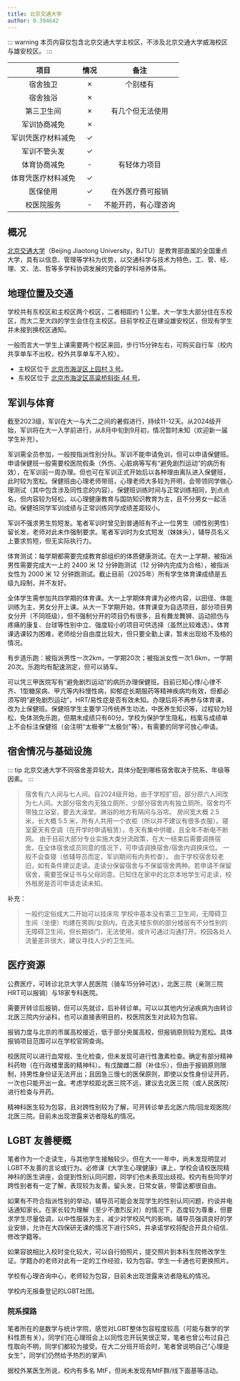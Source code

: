 ```yaml
---
title: 北京交通大学
author: 0.394642
---
```


::: warning
本页内容仅包含北京交通大学主校区，不涉及北京交通大学威海校区与雄安校区。
:::

|        项目        | 情况 |     备注     |
| :----------------: | :--: | :----------: |
|      宿舍独卫      |  ✗   |  个别楼有    |
|      宿舍独浴      |  ✗   |              |
|     第三卫生间     |  ✗   |有几个但无法使用|
|    军训协商减免    |  ✗   |              |
| 军训凭医疗材料减免 |  ✓   |              |
|    军训不管头发    |  ✓   |              |
|    体育协商减免    |  -   |   有轻体力项目 |
| 体育凭医疗材料减免 |  ✓   |              |
|      医保使用      |  ✓   |在外医疗费可报销|
|     校医院服务     |  -   |不能开药，有心理咨询|

## 概况

[北京交通大学](https://www.bjtu.edu.cn)（Beijing Jiaotong University，BJTU）是教育部直属的全国重点大学，具有以信息、管理等学科为优势，以交通科学与技术为特色，工、管、经、理、文、法、哲等多学科协调发展的完备的学科培养体系。

## 地理位置及交通

学校共有东校区和主校区两个校区，二者相距约 1 公里。大一学生大部分住在东校区，而大二至大四的学生会住在主校区。目前学校正在建设雄安校区，但现有学生并未接到换校区通知。

一般而言大一学生上课需要两个校区来回，步行15分钟左右，可购买自行车（校内共享单车不出校，校外共享单车不入校）。

- 主校区位于 [北京市海淀区上园村 3 号](https://amap.com/place/B000A81K18)。
- 东校区位于 [北京市海淀区高粱桥斜街 44 号](https://amap.com/place/B000A4EBC7)。

## 军训与体育

截至2023级，军训在大一与大二之间的暑假进行，持续11-12天。从2024级开始，军训将在大一入学前进行，从8月中旬到9月初，情况暂时未知（欢迎新一届学生补充）。

军训需全员参加，一般按指派性别分队。军训不能申请免训，但可以申请保健班。申请保健班一般需要校医院假条（外伤、心脏病等写有“避免剧烈运动”的病历有效），在军训前一周办理。但也可在军训正式开始后以各种理由离队进入保健班，此时较为宽松。保健班由心理老师带班，心理老师大多较为开明，会带领同学做心理测试（其中包含涉及同性恋的内容）。保健班训练时间与正常训练相同，到点点名，但内容较为轻松，以心理健康教育与国防知识教育为主，且不分男女一起活动。保健班同学军训成绩与正常训练同学成绩差距较小。

军训不强求男生剪短发。笔者军训时曾见到普通班有不止一位男生（顺性别男性）留长发，老师对此未作强制要求。笔者军训时为女式短发（妹妹头），辅导员名义上要求剪短，但无实际执行力。

体育测试：每学期都需要完成教育部组织的体质健康测试。在大一上学期，被指派男性需要完成大一上的 2400 米 12 分钟跑测试（12 分钟内完成为合格），被指派女性为 2000 米 12 分钟跑测试。截止目前（2025年）所有学生体育课成绩是五级九段制，并不友好。

全体学生需参加共四学期的体育课。大一上学期体育课为必修内容，以田径、体能训练为主，男女分开上课。从大一下学期开始，体育课变为自选项目，部分项目男女分开（不同班级），但不强制分开的项目仍有很多，且有舞龙舞狮、运动损伤与疼痛的康复、台球等性别中立、强度较小的项目可供选择（虽然比较难选）。体育课选课较为困难，老师给分自由度比较大，但只要全勤上课，暂未出现给不及格的情况。

有步道乐跑：被指派男性一次2km，一学期20次；被指派女性一次1.6km，一学期20次。乐跑均有配速测定，但可以骑车。

可以凭三甲医院写有“避免剧烈运动”的病历办理保健班。目前已知心悸/心律不齐、1型糖尿病、甲亢等内科慢性病，抑郁症长期服药等精神疾病均有效，但都必须写明“避免剧烈运动”，HRT/易性症是否有效未知。办理后将不再参与体育课，改为上保健班。保健班学生主要学习传统养生功法，中医养生知识等，过程较为轻松，免体测免乐跑，但期末成绩只有60分。学校为保护学生隐私，档案与成绩单上不会标注保健班（会注明“太极拳”“太极剑”等），有需要的同学可放心申请。

## 宿舍情况与基础设施

::: tip
北京交通大学不同宿舍差异较大，具体分配到哪栋宿舍取决于院系、年级等因素。
:::

> 宿舍有六人间与七人间。自2024级开始，由于学校扩招，部分原六人间改为七人间。大部分宿舍内无独立厕所，少部分宿舍内有独立厕所。宿舍均不带独立浴室，要去大澡堂。淋浴的地方有隔间与浴帘。
> 房间宽大概 2.5 米，长大概 5.5 米，所有人共用一个衣柜（所以并不建议有很多衣服）。寝室夏天有空调（在开学时申请租赁），冬天有集中供暖，且全年不断电不断网。
> 由于目前大部分专业实施大类分流政策，在大一结束后需要调换宿舍。在全体宿舍成员同意的情况下，可申请调换宿舍/宿舍内调换床位。
> 一般不会查寝（依辅导员而定，军训期间有内务检查）。
> 由于学校宿舍较老旧，如有条件建议走读。走读分保留宿舍与不保留宿舍两种。若申请不保留宿舍，需要签保证书与父母同意。已知住在家中的北京本地学生可走读，校外租房是否可申请走读未知。

补充：
> 一般约定俗成大二开始可以挂床帘
> 学校中基本没有第三卫生间，无障碍卫生间（坐便）均建在男厕/女厕内。在逸夫楼东侧的部分楼层有不分性别的无障碍卫生间，但长期锁门，无法使用，或许可通过沟通打开。校园各处人流量差异很大，建议寻找人少的卫生间。

## 医疗资源

公费医疗，可转诊北京大学人民医院（骑车15分钟可达），北医三院（亲测三院HRT可以报销）与18家专科医院。

需要开转诊后报销，但可以先就诊，后补转诊单。可以以其他内分泌疾病为由转诊北医三院内分泌科，也可以直接表明目的，校医院医生对此较为包容。

报销力度与北京的市属高校接近，低于部分央属高校，但报销原则较为宽松。具体报销项目范围可以在学校官网查询。

校医院可以进行血常规、生化检查，但未发现可进行性激素检查。确定有部分精神科药物（在行政楼里面的精神科）。有戊酸雌二醇（补佳乐），但由于报销原则限制，持男性身份证无法开出；且因急三慢七的医保原则，即使以女性身份证开药，一次也只能开出一盒。考虑学校距北医三院不远，建议去北医三院（或人民医院）进行检查与开药。

精神科医生较为包容，且对跨性别较为了解，可开转诊单去北医六院/回龙观医院/北医三院。目前未出现泄露来访者隐私的情况。

## LGBT 友善梗概

笔者作为一个走读生，与其他学生接触较少。但在大一一年中，尚未发现明显对LGBT不友善的言论或行为。必修课《大学生心理健康》课上，学校会请校医院精神科的医生讲座，会提到性别认同问题，同学们也未表现出歧视。校内有些同学对跨性别者有一定了解，表现较为友善。留头发，日常女装，带雷达都很自由。

如果有不符合指派性别的举动，辅导员可能会发现学生的性别认同问题，约谈并电话通知家长。在家长较为理解（至少不激烈反对）的情况下，态度较为尊重，但要求学生尽量低调，以中性服装为主，减少对学校风气的影响。辅导员强调良好的学业安排，允许在大四保研无课的情况下进行SRS，并承诺学校将配合开具介绍信、修改学籍等。

如果容貌相比入校时变化较大，可以自行拍照片，提交照片到本科生院修改学生证。学籍办的老师对此有一定的工作经验，较为包容。学生一卡通也可更换照片。

学校有心理咨询中心，老师较为包容，目前未出现泄露来访者隐私的情况。

学校内无报备登记的LGBT社团。

### 院系探路

笔者所在的是数学与统计学院，感觉对LGBT整体包容程度较高（可能与数学的学科性质有关）。同学们在心理班会上以同性恋开玩笑很正常，笔者也曾公布过自己性取向不明，同学们都较为接受。在大二分班开班会时，笔者曾说明自己“心理是女生”，同学们仍然给予热烈的掌声\

据校外某医生所说，校内有多名 MtF，但尚未发现有MtF群/线下面基等活动。
